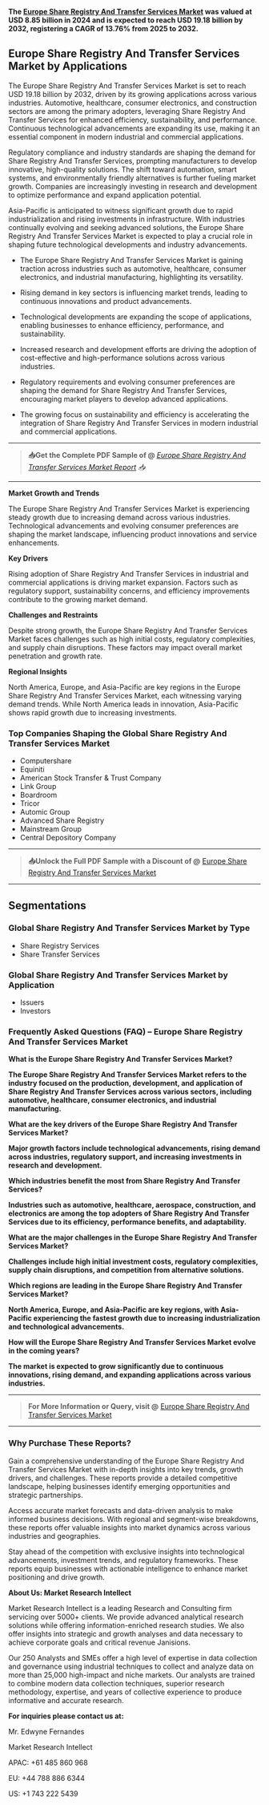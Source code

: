 <p><strong>The <a href="https://www.marketresearchintellect.com/download-sample/?rid=1075424&amp;utm_source=Pulse-April-Europe&amp;utm_medium=852">Europe Share Registry And Transfer Services Market</a> was valued at USD 8.85 billion in 2024 and is expected to reach USD 19.18 billion by 2032, registering a CAGR of 13.76% from 2025 to 2032.</strong></p><h2>Europe Share Registry And Transfer Services Market by Applications&nbsp;</h2><p><p>The Europe Share Registry And Transfer Services Market is set to reach USD 19.18 billion by 2032, driven by its growing applications across various industries. Automotive, healthcare, consumer electronics, and construction sectors are among the primary adopters, leveraging Share Registry And Transfer Services for enhanced efficiency, sustainability, and performance. Continuous technological advancements are expanding its use, making it an essential component in modern industrial and commercial applications.</p><p>Regulatory compliance and industry standards are shaping the demand for Share Registry And Transfer Services, prompting manufacturers to develop innovative, high-quality solutions. The shift toward automation, smart systems, and environmentally friendly alternatives is further fueling market growth. Companies are increasingly investing in research and development to optimize performance and expand application potential.</p><p>Asia-Pacific is anticipated to witness significant growth due to rapid industrialization and rising investments in infrastructure. With industries continually evolving and seeking advanced solutions, the Europe Share Registry And Transfer Services Market is expected to play a crucial role in shaping future technological developments and industry advancements.</p></p><ul><li><p>The Europe Share Registry And Transfer Services Market is gaining traction across industries such as automotive, healthcare, consumer electronics, and industrial manufacturing, highlighting its versatility.</p></li><li><p>Rising demand in key sectors is influencing market trends, leading to continuous innovations and product advancements.</p></li><li><p>Technological developments are expanding the scope of applications, enabling businesses to enhance efficiency, performance, and sustainability.</p></li><li><p>Increased research and development efforts are driving the adoption of cost-effective and high-performance solutions across various industries.</p></li><li><p>Regulatory requirements and evolving consumer preferences are shaping the demand for Share Registry And Transfer Services, encouraging market players to develop advanced applications.</p></li><li><p>The growing focus on sustainability and efficiency is accelerating the integration of Share Registry And Transfer Services in modern industrial and commercial applications.</p></li></ul><hr /><blockquote><p><strong><span class="font-[700]">📥Get the Complete PDF Sample of @ </span></strong><em><span class="font-[700]"><a href="https://www.marketresearchintellect.com/download-sample/?rid=1075424&amp;utm_source=Pulse-April-Europe&amp;utm_medium=852" target="_blank" data-tracking-control-name="article-ssr-frontend-pulse_little-text-block" data-tracking-will-navigate="" data-test-link="">Europe Share Registry And Transfer Services Market Report</a>&nbsp;📥</span></em></p></blockquote><hr /><p class="" data-start="77" data-end="360"><strong data-start="77" data-end="105">Market Growth and Trends</strong></p><p class="" data-start="77" data-end="360">The Europe Share Registry And Transfer Services Market is experiencing steady growth due to increasing demand across various industries. Technological advancements and evolving consumer preferences are shaping the market landscape, influencing product innovations and service enhancements.</p><p class="" data-start="362" data-end="606"><strong data-start="362" data-end="377">Key Drivers</strong></p><p class="" data-start="362" data-end="606">Rising adoption of Share Registry And Transfer Services in industrial and commercial applications is driving market expansion. Factors such as regulatory support, sustainability concerns, and efficiency improvements contribute to the growing market demand.</p><p class="" data-start="608" data-end="849"><strong data-start="608" data-end="637">Challenges and Restraints</strong></p><p class="" data-start="608" data-end="849">Despite strong growth, the Europe Share Registry And Transfer Services Market faces challenges such as high initial costs, regulatory complexities, and supply chain disruptions. These factors may impact overall market penetration and growth rate.</p><p class="" data-start="851" data-end="1095"><strong data-start="851" data-end="872">Regional Insights</strong></p><p class="" data-start="851" data-end="1095">North America, Europe, and Asia-Pacific are key regions in the Europe Share Registry And Transfer Services Market, each witnessing varying demand trends. While North America leads in innovation, Asia-Pacific shows rapid growth due to increasing investments.</p><p><h3>Top Companies Shaping the Global Share Registry And Transfer Services Market </h3><ul><li>Computershare</li><li> Equiniti</li><li> American Stock Transfer & Trust Company</li><li> Link Group</li><li> Boardroom</li><li> Tricor</li><li> Automic Group</li><li> Advanced Share Registry</li><li> Mainstream Group</li><li> Central Depository Company</li></ul></p><hr /><blockquote><p><strong>📥Unlock the Full PDF Sample with a Discount of @</strong> <a href="https://www.marketresearchintellect.com/ask-for-discount/?rid=1075424&amp;utm_source=Pulse-April-Europe&amp;utm_medium=852">Europe Share Registry And Transfer Services Market</a></p></blockquote><hr /><p><h2>Segmentations</h2><h3>Global Share Registry And Transfer Services Market by Type</h3><ul><li>Share Registry Services</li><li>Share Transfer Services</li></ul><h3>Global Share Registry And Transfer Services Market by Application</h3><ul><li>Issuers</li><li>Investors</li></ul></p><h3><strong>Frequently Asked Questions (FAQ) &ndash; Europe Share Registry And Transfer Services Market</strong></h3><p><strong>What is the Europe Share Registry And Transfer Services Market?</strong></p><p><strong>The Europe Share Registry And Transfer Services Market refers to the industry focused on the production, development, and application of Share Registry And Transfer Services across various sectors, including automotive, healthcare, consumer electronics, and industrial manufacturing.</strong></p><p><strong>What are the key drivers of the Europe Share Registry And Transfer Services Market?</strong></p><p><strong>Major growth factors include technological advancements, rising demand across industries, regulatory support, and increasing investments in research and development.</strong></p><p><strong>Which industries benefit the most from Share Registry And Transfer Services?</strong></p><p><strong>Industries such as automotive, healthcare, aerospace, construction, and electronics are among the top adopters of Share Registry And Transfer Services due to its efficiency, performance benefits, and adaptability.</strong></p><p><strong>What are the major challenges in the Europe Share Registry And Transfer Services Market?</strong></p><p><strong>Challenges include high initial investment costs, regulatory complexities, supply chain disruptions, and competition from alternative solutions.</strong></p><p><strong>Which regions are leading in the Europe Share Registry And Transfer Services Market?</strong></p><p><strong>North America, Europe, and Asia-Pacific are key regions, with Asia-Pacific experiencing the fastest growth due to increasing industrialization and technological advancements.</strong></p><p><strong>How will the Europe Share Registry And Transfer Services Market evolve in the coming years?</strong></p><p><strong>The market is expected to grow significantly due to continuous innovations, rising demand, and expanding applications across various industries.</strong></p><hr /><blockquote><p><span class="font-[700]"><strong>For More Information or Query, visit&nbsp;@</strong>&nbsp;</span><span class="font-[700]"><a href="https://www.marketresearchintellect.com/product/share-registry-and-transfer-services-market/?utm_source=Linkedin&utm_medium=852" target="_blank" data-tracking-control-name="article-ssr-frontend-pulse_little-text-block" data-tracking-will-navigate="" data-test-link="">Europe Share Registry And Transfer Services Market</a></span></p></blockquote><hr /><h3><strong data-start="0" data-end="31">Why Purchase These Reports?</strong></h3><p class="" data-start="35" data-end="297">Gain a comprehensive understanding of the Europe Share Registry And Transfer Services Market with in-depth insights into key trends, growth drivers, and challenges. These reports provide a detailed competitive landscape, helping businesses identify emerging opportunities and strategic partnerships.</p><p class="" data-start="299" data-end="540">Access accurate market forecasts and data-driven analysis to make informed business decisions. With regional and segment-wise breakdowns, these reports offer valuable insights into market dynamics across various industries and geographies.</p><p class="" data-start="542" data-end="784">Stay ahead of the competition with exclusive insights into technological advancements, investment trends, and regulatory frameworks. These reports equip businesses with actionable intelligence to enhance market positioning and drive growth.</p><p><strong><span class="font-[700]">About Us: Market Research Intellect</span></strong></p><p><span class="">Market Research Intellect is a leading Research and Consulting firm servicing over 5000+ clients. We provide advanced analytical research solutions while offering information-enriched research studies.&nbsp;</span>We also offer insights into strategic and growth analyses and data necessary to achieve corporate goals and critical revenue Janisions.</p><p><span class="">Our 250 Analysts and SMEs offer a high level of expertise in data collection and governance using industrial techniques to collect and analyze data on more than 25,000 high-impact and niche markets. Our analysts are trained to combine modern data collection techniques, superior research methodology, expertise, and years of collective experience to produce informative and accurate research.</span></p><p><strong>For inquiries please contact us at:</strong></p><p>Mr. Edwyne Fernandes</p><p>Market Research Intellect</p><p>APAC: +61 485 860 968</p><p>EU: +44 788 886 6344</p><p>US: +1 743 222 5439</p>